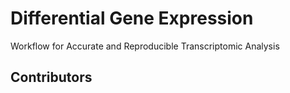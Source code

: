 # Differential Gene Expression
Workflow for Accurate and Reproducible Transcriptomic Analysis

## Contributors
